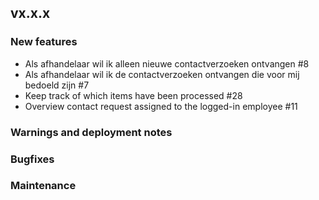 ## vx.x.x

### New features

- Als afhandelaar wil ik alleen nieuwe contactverzoeken ontvangen #8
- Als afhandelaar wil ik de contactverzoeken ontvangen die voor mij bedoeld zijn #7
- Keep track of which items have been processed #28
- Overview contact request assigned to the logged-in employee #11


### Warnings and deployment notes

### Bugfixes

### Maintenance
